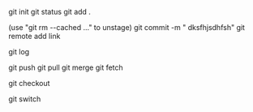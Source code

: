 git init
git status 
git add .

(use "git rm --cached <file>..." to unstage)
git commit -m "  dksfhjsdhfsh" 
git remote add link


git log

git push
git pull
git merge
git fetch

git checkout


git switch




